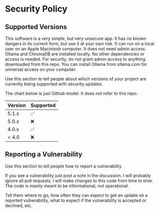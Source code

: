 # Security Policy

## Supported Versions

This software is a very simple, but very unsecure app.
It has no known dangers in its current form, but use it at your own risk.
It can run on a local user on an Apple Macintosh computer.
It does not need admin access. Ollama and ChromaDB are installed locally.
No other dependencies or access is needed.
For security, do not grant admin access to anything downloaded from this repo.
You can install Ollama from ollama.com for universal access on your computer.

Use this section to tell people about which versions of your project are
currently being supported with security updates.

The chart below is just Github model. It does not refer to this repo.

| Version | Supported          |
| ------- | ------------------ |
| 5.1.x   | :white_check_mark: |
| 5.0.x   | :x:                |
| 4.0.x   | :white_check_mark: |
| < 4.0   | :x:                |

## Reporting a Vulnerability

Use this section to tell people how to report a vulnerability.

If you see a vulnerability just post a note in the discussion. 
I will probably ignore all pull requests. 
I will make changes to this code from time to time.
The code is mainly meant to be informational, not operational.

Tell them where to go, how often they can expect to get an update on a
reported vulnerability, what to expect if the vulnerability is accepted or
declined, etc.
